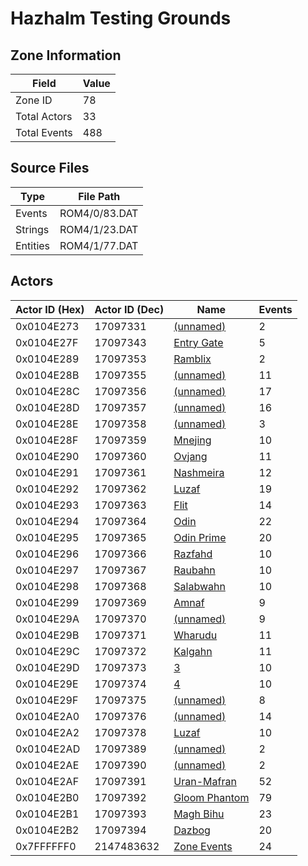 # Hazhalm Testing Grounds

## Zone Information

| Field        |   Value |
|--------------|---------|
| Zone ID      |      78 |
| Total Actors |      33 |
| Total Events |     488 |

## Source Files

| Type     | File Path     |
|----------|---------------|
| Events   | ROM4/0/83.DAT |
| Strings  | ROM4/1/23.DAT |
| Entities | ROM4/1/77.DAT |

## Actors

| Actor ID (Hex)   |   Actor ID (Dec) | Name                                               |   Events |
|------------------|------------------|----------------------------------------------------|----------|
| 0x0104E273       |         17097331 | [(unnamed)](./17097331/)                           |        2 |
| 0x0104E27F       |         17097343 | [Entry Gate](./17097343%20-%20Entry%20Gate/)       |        5 |
| 0x0104E289       |         17097353 | [Ramblix](./17097353%20-%20Ramblix/)               |        2 |
| 0x0104E28B       |         17097355 | [(unnamed)](./17097355/)                           |       11 |
| 0x0104E28C       |         17097356 | [(unnamed)](./17097356/)                           |       17 |
| 0x0104E28D       |         17097357 | [(unnamed)](./17097357/)                           |       16 |
| 0x0104E28E       |         17097358 | [(unnamed)](./17097358/)                           |        3 |
| 0x0104E28F       |         17097359 | [Mnejing](./17097359%20-%20Mnejing/)               |       10 |
| 0x0104E290       |         17097360 | [Ovjang](./17097360%20-%20Ovjang/)                 |       11 |
| 0x0104E291       |         17097361 | [Nashmeira](./17097361%20-%20Nashmeira/)           |       12 |
| 0x0104E292       |         17097362 | [Luzaf](./17097362%20-%20Luzaf/)                   |       19 |
| 0x0104E293       |         17097363 | [Flit](./17097363%20-%20Flit/)                     |       14 |
| 0x0104E294       |         17097364 | [Odin](./17097364%20-%20Odin/)                     |       22 |
| 0x0104E295       |         17097365 | [Odin Prime](./17097365%20-%20Odin%20Prime/)       |       20 |
| 0x0104E296       |         17097366 | [Razfahd](./17097366%20-%20Razfahd/)               |       10 |
| 0x0104E297       |         17097367 | [Raubahn](./17097367%20-%20Raubahn/)               |       10 |
| 0x0104E298       |         17097368 | [Salabwahn](./17097368%20-%20Salabwahn/)           |       10 |
| 0x0104E299       |         17097369 | [Amnaf](./17097369%20-%20Amnaf/)                   |        9 |
| 0x0104E29A       |         17097370 | [(unnamed)](./17097370/)                           |        9 |
| 0x0104E29B       |         17097371 | [Wharudu](./17097371%20-%20Wharudu/)               |       11 |
| 0x0104E29C       |         17097372 | [Kalgahn](./17097372%20-%20Kalgahn/)               |       11 |
| 0x0104E29D       |         17097373 | [3](./17097373%20-%203/)                           |       10 |
| 0x0104E29E       |         17097374 | [4](./17097374%20-%204/)                           |       10 |
| 0x0104E29F       |         17097375 | [(unnamed)](./17097375/)                           |        8 |
| 0x0104E2A0       |         17097376 | [(unnamed)](./17097376/)                           |       14 |
| 0x0104E2A2       |         17097378 | [Luzaf](./17097378%20-%20Luzaf/)                   |       10 |
| 0x0104E2AD       |         17097389 | [(unnamed)](./17097389/)                           |        2 |
| 0x0104E2AE       |         17097390 | [(unnamed)](./17097390/)                           |        2 |
| 0x0104E2AF       |         17097391 | [Uran-Mafran](./17097391%20-%20Uran-Mafran/)       |       52 |
| 0x0104E2B0       |         17097392 | [Gloom Phantom](./17097392%20-%20Gloom%20Phantom/) |       79 |
| 0x0104E2B1       |         17097393 | [Magh Bihu](./17097393%20-%20Magh%20Bihu/)         |       23 |
| 0x0104E2B2       |         17097394 | [Dazbog](./17097394%20-%20Dazbog/)                 |       20 |
| 0x7FFFFFF0       |       2147483632 | [Zone Events](./Zone%20Events/)                    |       24 |